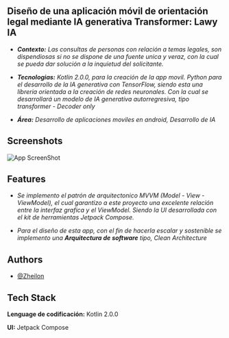 ## Diseño de una aplicación móvil de orientación legal mediante IA generativa Transformer: Lawy IA

- ****Contexto:***  Las consultas de personas con relación a temas legales, son dispendiosas si no se dispone de una fuente unica y veraz, con la cual se pueda dar solución a la inquietud del solicitante.*

- ****Tecnologias:*** Kotlin 2.0.0, para la creación de la app movil. Python para el desarrollo de la IA generativa con TensorFlow, siendo esta una libreria orientada a la creación de redes neuronales. Con la cual se desarrollará un modelo de IA generativa autorregresiva, tipo transformer - Decoder only*

- ****Área:*** Desarrollo de aplicaciones moviles en android, Desarrollo de IA* 

## Screenshots

![App ScreenShot]()


## Features

- *Se implemento el patrón de arquitectonico MVVM (Model - View - ViewModel), el cual garantizo a este proyecto una excelente relación entre la interfaz grafica y el ViewModel. Siendo la UI desarrollada con el kit de herramientas Jetpack Compose.*

- *Para el diseño de esta app, con el fin de hacerla escalar y sostenible se implemento una ***Arquitectura de software*** tipo, Clean Architecture* 

## Authors

- [@Zheilon](https://www.github.com/Zheilon)


## Tech Stack

**Lenguage de codificación:** Kotlin 2.0.0

**UI:** Jetpack Compose
